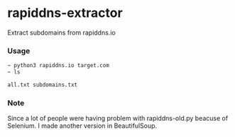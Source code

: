 # rapiddns-extractor
Extract subdomains from rapiddns.io


### Usage
```bash
~ python3 rapiddns.io target.com
~ ls

all.txt subdomains.txt
```

### Note
Since a lot of people were having problem with rapiddns-old.py beacuse of Selenium. I made another version in BeautifulSoup.